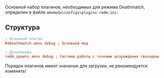 Основной набор плагинов, необходимых для режима Deathmatch, определен в файле `amxmodx\configs\plugins-redm.ini`:

## Структура
```ini
; Основной плагин
ReDeathmatch.amxx debug ; Основной мод

; Дополнения
redm_spawns.amxx debug ; Система работы с точками возрождения (воскрешение игрока, предметы (TODO))
```

Порядок плагинов имеет значение для загрузки, не рекомендуется изменять!